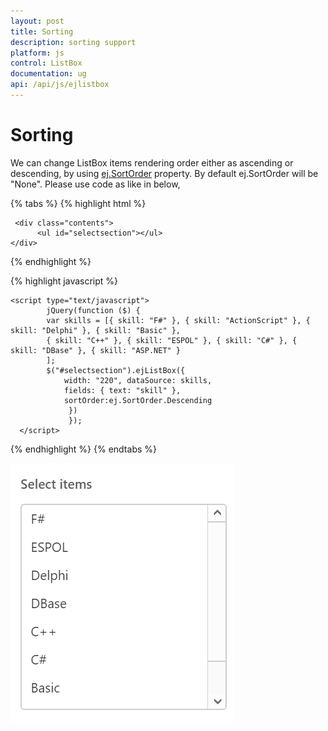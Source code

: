 ```yaml
---
layout: post
title: Sorting
description: sorting support
platform: js
control: ListBox
documentation: ug
api: /api/js/ejlistbox
---
```


# Sorting

 We can change ListBox items rendering order either as ascending or descending, by using <a href="https://help.syncfusion.com/api/js/ejlistbox#members:sortorder">ej.SortOrder</a> property. By default ej.SortOrder will be "None". Please use code as like in below,

 {% tabs %} 
 {% highlight html %}

     <div class="contents">
          <ul id="selectsection"></ul> 
    </div>

 {% endhighlight %}

 {% highlight javascript %}

    <script type="text/javascript">
            jQuery(function ($) {
            var skills = [{ skill: "F#" }, { skill: "ActionScript" }, { skill: "Delphi" }, { skill: "Basic" },
            { skill: "C++" }, { skill: "ESPOL" }, { skill: "C#" }, { skill: "DBase" }, { skill: "ASP.NET" }
            ];
            $("#selectsection").ejListBox({
                width: "220", dataSource: skills,
                fields: { text: "skill" },
                sortOrder:ej.SortOrder.Descending
                 })
                 });
      </script>

  {% endhighlight %}
   {% endtabs %} 
  
  ![Sorting image](Sorting_Images\Sorting_img1.png)
   

